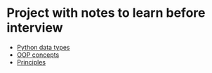 # Project with notes to learn before interview

* [Python data types](./1_data_types/datatypes.md)
* [OOP concepts](./2_OOP/oop.md)
* [Principles](./3_programming_principals/solid_dry_kiss.md)